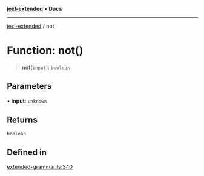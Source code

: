[**jexl-extended**](../README.md) • **Docs**

***

[jexl-extended](../README.md) / not

# Function: not()

> **not**(`input`): `boolean`

## Parameters

• **input**: `unknown`

## Returns

`boolean`

## Defined in

[extended-grammar.ts:340](https://github.com/nikoraes/jexl-extended/blob/0f5e836bd796a7ceb7bc07f325b2ca770e2551a1/src/extended-grammar.ts#L340)
